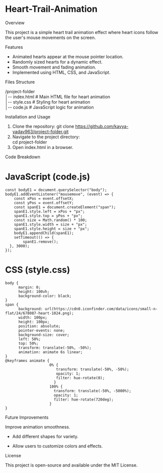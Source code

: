 # Heart-Trail-Animation
Overview

This project is a simple heart trail animation effect where heart icons follow the user's mouse movements on the screen.

Features

* Animated hearts appear at the mouse pointer location.
* Randomly sized hearts for a dynamic effect.
* Smooth movement and fading animation.
* Implemented using HTML, CSS, and JavaScript.

Files Structure

 /project-folder</BR>
│-- index.html  # Main HTML file for heart animation</BR>
│-- style.css   # Styling for heart animation</BR>
│-- code.js     # JavaScript logic for animation</BR>

Installation and Usage

  1. Clone the repository:
      git clone https://github.com/kavya-yadav963/project-folder.git
  2. Navigate to the project directory:   
      cd project-folder
  3. Open index.html in a browser.

Code Breakdown
  # JavaScript (code.js)
    const bodyE1 = document.querySelector("body");
    bodyE1.addEventListener("mousemove", (event) => {
        const xPos = event.offsetX;
        const yPos = event.offsetY;
        const spanE1 = document.createElement("span");
        spanE1.style.left = xPos + "px";
        spanE1.style.top = yPos + "px";
        const size = Math.random() * 100;
        spanE1.style.width = size + "px";
        spanE1.style.height = size + "px";
        bodyE1.appendChild(spanE1);
        setTimeout(() => {
            spanE1.remove();
      }, 3000);
    });

# CSS (style.css)

    body {
          margin: 0;
          height: 100vh;
          background-color: black;
    }
    span {
          background: url(https://cdn0.iconfinder.com/data/icons/small-n-flat/24/678087-heart-1024.png);
          width: 100px;
          height: 100px;
          position: absolute;
          pointer-events: none;
          background-size: cover;
          left: 50%;
          top: 50%;
          transform: translate(-50%, -50%);
          animation: animate 6s linear;
    }
    @keyframes animate {
                        0% {
                           transform: translate(-50%, -50%);
                           opacity: 1;
                           filter: hue-rotate(0);
                          }
                        100% {
                          transform: translate(-50%, -5000%);
                          opacity: 1;
                          filter: hue-rotate(720deg);
                        }
    }

Future Improvements

Improve animation smoothness.

  * Add different shapes for variety.

  * Allow users to customize colors and effects.

License

This project is open-source and available under the MIT License.

  

